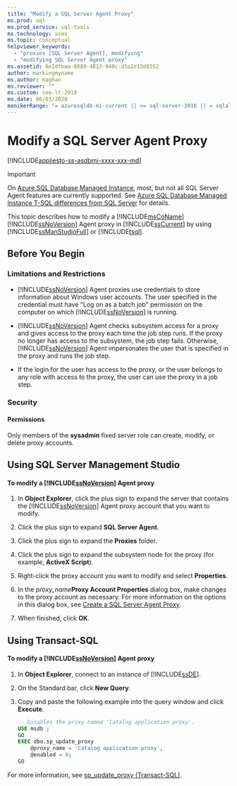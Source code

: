 ```yaml
---
title: "Modify a SQL Server Agent Proxy"
ms.prod: sql
ms.prod_service: sql-tools
ms.technology: ssms
ms.topic: conceptual
helpviewer_keywords: 
  - "proxies [SQL Server Agent], modifying"
  - "modifying SQL Server Agent proxy"
ms.assetid: 6e1dfbaa-8089-4813-940c-d5a2e13d8552
author: markingmyname
ms.author: maghan
ms.reviewer: ""
ms.custom: seo-lt-2019
ms.date: 06/03/2020
monikerRange: "= azuresqldb-mi-current || >= sql-server-2016 || = sqlallproducts-allversions"
---
```


# Modify a SQL Server Agent Proxy

[!INCLUDE[appliesto-ss-asdbmi-xxxx-xxx-md](../../includes/appliesto-ss-asdbmi-xxxx-xxx-md.md)]

> [!IMPORTANT]  
> On [Azure SQL Database Managed Instance](https://docs.microsoft.com/azure/sql-database/sql-database-managed-instance), most, but not all SQL Server Agent features are currently supported. See [Azure SQL Database Managed Instance T-SQL differences from SQL Server](https://docs.microsoft.com/azure/sql-database/sql-database-managed-instance-transact-sql-information#sql-server-agent) for details.

This topic describes how to modify a [!INCLUDE[msCoName](../../includes/msconame_md.md)] [!INCLUDE[ssNoVersion](../../includes/ssnoversion-md.md)] Agent proxy in [!INCLUDE[ssCurrent](../../includes/sscurrent-md.md)] by using [!INCLUDE[ssManStudioFull](../../includes/ssmanstudiofull-md.md)] or [!INCLUDE[tsql](../../includes/tsql-md.md)].  

## <a name="BeforeYouBegin"></a>Before You Begin  
  
### <a name="Restrictions"></a>Limitations and Restrictions  
  
-   [!INCLUDE[ssNoVersion](../../includes/ssnoversion-md.md)] Agent proxies use credentials to store information about Windows user accounts. The user specified in the credential must have "Log on as a batch job" permission on the computer on which [!INCLUDE[ssNoVersion](../../includes/ssnoversion-md.md)] is running.  
  
-   [!INCLUDE[ssNoVersion](../../includes/ssnoversion-md.md)] Agent checks subsystem access for a proxy and gives access to the proxy each time the job step runs. If the proxy no longer has access to the subsystem, the job step fails. Otherwise, [!INCLUDE[ssNoVersion](../../includes/ssnoversion-md.md)] Agent impersonates the user that is specified in the proxy and runs the job step.  
  
-   If the login for the user has access to the proxy, or the user belongs to any role with access to the proxy, the user can use the proxy in a job step.  
  
### <a name="Security"></a>Security  
  
#### <a name="Permissions"></a>Permissions  
Only members of the **sysadmin** fixed server role can create, modify, or delete proxy accounts.  
  
## <a name="SSMSProcedure"></a>Using SQL Server Management Studio  
  
#### To modify a [!INCLUDE[ssNoVersion](../../includes/ssnoversion-md.md)] Agent proxy  
  
1.  In **Object Explorer**, click the plus sign to expand the server that contains the [!INCLUDE[ssNoVersion](../../includes/ssnoversion-md.md)] Agent proxy account that you want to modify.  
  
2.  Click the plus sign to expand **SQL Server Agent**.  
  
3.  Click the plus sign to expand the **Proxies** folder.  
  
4.  Click the plus sign to expand the subsystem node for the proxy (for example, **ActiveX Script**).  
  
5.  Right-click the proxy account you want to modify and select **Properties**.  
  
6.  In the _proxy\_name_**Proxy Account Properties** dialog box, make changes to the proxy account as necessary. For more information on the options in this dialog box, see [Create a SQL Server Agent Proxy](../../ssms/agent/create-a-sql-server-agent-proxy.md).  
  
7.  When finished, click **OK**.  
  
## <a name="TsqlProcedure"></a>Using Transact-SQL  
  
#### To modify a [!INCLUDE[ssNoVersion](../../includes/ssnoversion-md.md)] Agent proxy  
  
1.  In **Object Explorer**, connect to an instance of [!INCLUDE[ssDE](../../includes/ssde_md.md)].  
  
2.  On the Standard bar, click **New Query**.  
  
3.  Copy and paste the following example into the query window and click **Execute**.  
  
    ```sql
    -- Disables the proxy named 'Catalog application proxy'.  
    USE msdb ;  
    GO  
    EXEC dbo.sp_update_proxy  
        @proxy_name = 'Catalog application proxy',  
        @enabled = 0;  
    GO  
    ```  
  
For more information, see [sp_update_proxy (Transact-SQL)](https://msdn.microsoft.com/864fd0e6-9d61-4f07-92ef-145318d2f881).  
  
